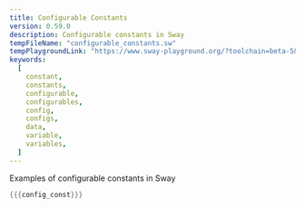 ```yaml
---
title: Configurable Constants
version: 0.59.0
description: Configurable constants in Sway
tempFileName: "configurable_constants.sw"
tempPlaygroundLink: "https://www.sway-playground.org/?toolchain=beta-5&transpile=false&gist=7da7f0d28272421d798dfa1b4669c103"
keywords:
  [
    constant,
    constants,
    configurable,
    configurables,
    config,
    configs,
    data,
    variable,
    variables,
  ]
---
```


Examples of configurable constants in Sway

```rust
{{{config_const}}}
```
